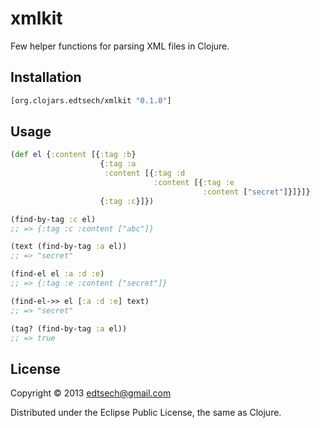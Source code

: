 # xmlkit

Few helper functions for parsing XML files in Clojure.

## Installation

```clj
[org.clojars.edtsech/xmlkit "0.1.0"]
```

## Usage

```clj
(def el {:content [{:tag :b}
                    {:tag :a
                     :content [{:tag :d
                                :content [{:tag :e
                                           :content ["secret"]}]}]}
                    {:tag :c}]})

(find-by-tag :c el)
;; => {:tag :c :content ["abc"]}

(text (find-by-tag :a el))
;; => "secret"

(find-el el :a :d :e)
;; => {:tag :e :content ["secret"]}

(find-el->> el [:a :d :e] text)
;; => "secret"

(tag? (find-by-tag :a el))
;; => true
```

## License

Copyright © 2013 edtsech@gmail.com

Distributed under the Eclipse Public License, the same as Clojure.
